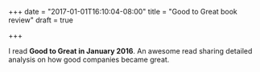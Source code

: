 +++
date = "2017-01-01T16:10:04-08:00"
title = "Good to Great book review"
draft = true

+++

I read **Good to Great in January 2016**. An awesome read sharing detailed analysis on how good companies became great.
